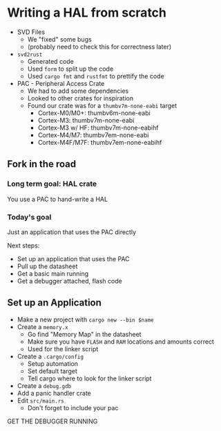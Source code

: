 # Writing a HAL from scratch

* SVD Files
    * We "fixed" some bugs
    * (probably need to check this for correctness later)
* `svd2rust`
    * Generated code
    * Used `form` to split up the code
    * Used `cargo fmt` and `rustfmt` to prettify the code
* PAC - Peripheral Access Crate
    * We had to add some dependencies
    * Looked to other crates for inspiration
    * Found our crate was for a `thumbv7m-none-eabi` target
        * Cortex-M0/M0+: thumbv6m-none-eabi
        * Cortex-M3: thumbv7m-none-eabi
        * Cortex-M3 w/ HF: thumbv7m-none-eabihf
        * Cortex-M4/M7: thumbv7em-none-eabi
        * Cortex-M4F/M7F: thumbv7em-none-eabihf

## Fork in the road

### Long term goal: HAL crate

You use a PAC to hand-write a HAL

### Today's goal

Just an application that uses the PAC directly

Next steps:

* Set up an application that uses the PAC
* Pull up the datasheet
* Get a basic main running
* Get a debugger attached, flash code

## Set up an Application

* Make a new project with `cargo new --bin $name`
* Create a `memory.x`
    * Go find "Memory Map" in the datasheet
    * Make sure you have `FLASH` and `RAM` locations and amounts correct
    * Used for the linker script
* Create a `.cargo/config`
    * Setup automation
    * Set default target
    * Tell cargo where to look for the linker script
* Create a `debug.gdb`
* Add a panic handler crate
* Edit `src/main.rs`
    * Don't forget to include your pac

GET THE DEBUGGER RUNNING

